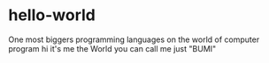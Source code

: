 # hello-world
One most biggers programming languages on the world of computer program
hi it's me the World you can call me just "BUMI"
